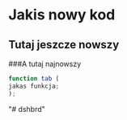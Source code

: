 Jakis nowy kod
==============

Tutaj jeszcze nowszy
--------------------

###A tutaj najnowszy

```javascript
function tab (
jakas funkcja;
);
```

"# dshbrd" 
